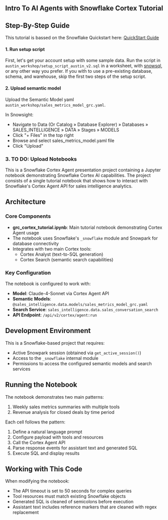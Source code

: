 ## Intro To AI Agents with Snowflake Cortex Tutorial

## Step-By-Step Guide
This tutorial is bassed on the Snowflake Quickstart here: [QuickStart Guide](https://quickstarts.snowflake.com/guide/getting_started_with_cortex_agents/index.html#0)

#### 1. Run setup script
First, let's get your account setup with some sample data. Run the script in `austin_workshop/setup_script_austin_v2.sql` in a worksheet, with 
[snowsql](https://docs.snowflake.com/en/user-guide/snowsql), or any other way you prefer.
If you with to use a pre-existing database, schema, and warehouse, skip the first two steps of the setup script.

#### 2. Upload semantic model
Upload the Semantic Model yaml `austin_workshop/sales_metrics_model_grc.yaml`.

In Snowsight:
- Navigate to Data (Or Catalog » Database Explorer) » Databases » SALES_INTELLIGENCE » DATA » Stages » MODELS
- Click "+ Files" in the top right
- Browse and select sales_metrics_model.yaml file
- Click "Upload"

### 3. TO DO: Upload Notebooks
This is a Snowflake Cortex Agent presentation project containing a Jupyter notebook demonstrating Snowflake Cortex AI capabilities. The project consists of a single tutorial notebook that shows how to interact with Snowflake's Cortex Agent API for sales intelligence analytics.


## Architecture

### Core Components

- **grc_cortex_tutorial.ipynb**: Main tutorial notebook demonstrating Cortex Agent usage
- The notebook uses Snowflake's `_snowflake` module and Snowpark for database connectivity
- Integrates with two main Cortex tools:
  - Cortex Analyst (text-to-SQL generation)  
  - Cortex Search (semantic search capabilities)

### Key Configuration

The notebook is configured to work with:
- **Model**: Claude-4-Sonnet via Cortex Agent API
- **Semantic Models**: `@sales_intelligence.data.models/sales_metrics_model_grc.yaml`
- **Search Service**: `sales_intelligence.data.sales_conversation_search`
- **API Endpoint**: `/api/v2/cortex/agent:run`

## Development Environment

This is a Snowflake-based project that requires:
- Active Snowpark session (obtained via `get_active_session()`)
- Access to the `_snowflake` internal module
- Permissions to access the configured semantic models and search services

## Running the Notebook

The notebook demonstrates two main patterns:
1. Weekly sales metrics summaries with multiple tools
2. Revenue analysis for closed deals by time period

Each cell follows the pattern:
1. Define a natural language prompt
2. Configure payload with tools and resources
3. Call the Cortex Agent API
4. Parse response events for assistant text and generated SQL
5. Execute SQL and display results

## Working with This Code

When modifying the notebook:
- The API timeout is set to 50 seconds for complex queries
- Tool resources must match existing Snowflake objects
- Generated SQL is cleaned of semicolons before execution
- Assistant text includes reference markers that are cleaned with regex replacement
